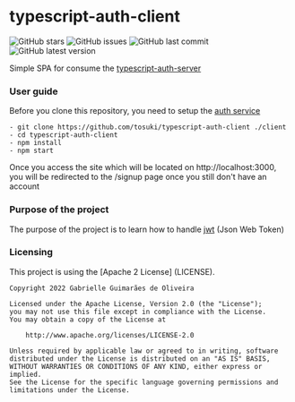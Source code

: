 # typescript-auth-client

![GitHub stars](https://img.shields.io/github/stars/tosuki/typescript-auth-client?color=purple&style=for-the-badge)
![GitHub issues](https://img.shields.io/github/issues/tosuki/typescript-auth-client?color=purple&style=for-the-badge)
![GitHub last commit](https://img.shields.io/github/last-commit/tosuki/typescript-auth-client?color=purple&style=for-the-badge)
![GitHub latest version](https://img.shields.io/github/v/release/tosuki/typescript-auth-server?color=purple&style=for-the-badge)

Simple SPA for consume the [typescript-auth-server](https://github.com/tosuki/typescript-auth-server)

### User guide
Before you clone this repository, you need to setup the [auth service](https://github.com/tosuki/typescript-auth-server)

```
- git clone https://github.com/tosuki/typescript-auth-client ./client
- cd typescript-auth-client
- npm install
- npm start
```

Once you access the site which will be located on http://localhost:3000, you will be redirected to the /signup page once you still don't have an account

### Purpose of the project
The purpose of the project is to learn how to handle [jwt](https://jwt.io/) (Json Web Token)

### Licensing

This project is using the [Apache 2 License] (LICENSE).

```
Copyright 2022 Gabrielle Guimarães de Oliveira

Licensed under the Apache License, Version 2.0 (the "License");
you may not use this file except in compliance with the License.
You may obtain a copy of the License at

    http://www.apache.org/licenses/LICENSE-2.0

Unless required by applicable law or agreed to in writing, software
distributed under the License is distributed on an "AS IS" BASIS,
WITHOUT WARRANTIES OR CONDITIONS OF ANY KIND, either express or implied.
See the License for the specific language governing permissions and
limitations under the License.
```
